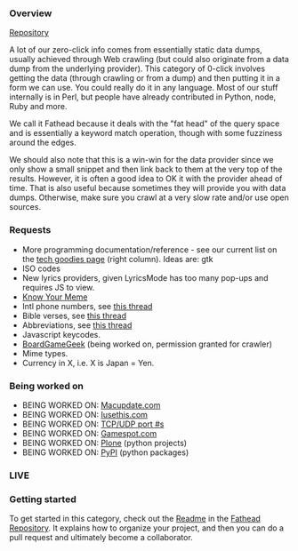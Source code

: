 ### Overview

[Repository](https://github.com/duckduckgo/zeroclickinfo-fathead)

A lot of our zero-click info comes from essentially static data dumps, usually achieved through Web crawling (but could also originate from a data dump from the underlying provider). This category of 0-click involves getting the data (through crawling or from a dump) and then putting it in a form we can use. You could really do it in any language. Most of our stuff internally is in Perl, but people have already contributed in Python, node, Ruby and more.

We call it Fathead because it deals with the "fat head" of the query space and is essentially a keyword match operation, though with some fuzziness around the edges.

We should also note that this is a win-win for the data provider since we only show a small snippet and then link back to them at the very top of the results. However, it is often a good idea to OK it with the provider ahead of time. That is also useful because sometimes they will provide you with data dumps. Otherwise, make sure you crawl at a very slow rate and/or use open sources.

### Requests

 * More programming documentation/reference - see our current list on the [tech goodies page](http://duckduckgo.com/tech.html) (right column). Ideas are: gtk
 * ISO codes 
 * New lyrics providers, given LyricsMode has too many pop-ups and requires JS to view.
 * [Know Your Meme](http://knowyourmeme.com)
 * Intl phone numbers, see [this thread](https://duck.co/topic/other-0-click-infos)
 * Bible verses, see [this thread](https://duck.co/topic/other-0-click-infos)
 * Abbreviations, see [this thread](https://duck.co/topic/suggestion-0-click-info-for-abbreviation)
 * Javascript keycodes.
 * [BoardGameGeek](http://boardgamegeek.com/) (being worked on, permission granted for crawler)
 * Mime types.
 * Currency in X, i.e. X is Japan = Yen.

### Being worked on

 * BEING WORKED ON: [Macupdate.com](http://macupdate.com)
 * BEING WORKED ON: [Iusethis.com](http://iusethis.com)
 * BEING WORKED ON: [TCP/UDP port #s](https://secure.wikimedia.org/wikipedia/en/wiki/List_of_TCP_and_UDP_port_numbers)
 * BEING WORKED ON: [Gamespot.com](http://gamespot.com)
 * BEING WORKED ON: [Plone](http://plone.org/) (python projects)
 * BEING WORKED ON: [PyPI](http://pypi.python.org/pypi) (python packages)

### LIVE

### Getting started

To get started in this category, check out the [Readme](https://github.com/duckduckgo/zeroclickinfo-fathead/blob/master/README.md) in the [Fathead Repository](https://github.com/duckduckgo/zeroclickinfo-fathead). It explains how to organize your project, and then you can do a pull request and ultimately become a collaborator.

